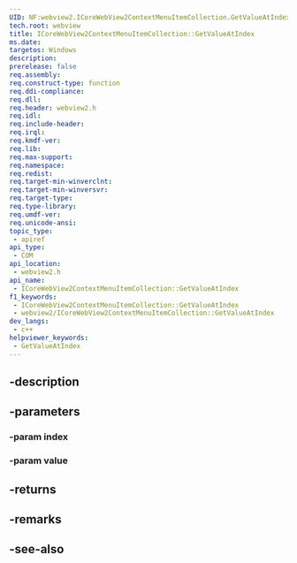 ```yaml
---
UID: NF:webview2.ICoreWebView2ContextMenuItemCollection.GetValueAtIndex
tech.root: webview
title: ICoreWebView2ContextMenuItemCollection::GetValueAtIndex
ms.date: 
targetos: Windows
description: 
prerelease: false
req.assembly: 
req.construct-type: function
req.ddi-compliance: 
req.dll: 
req.header: webview2.h
req.idl: 
req.include-header: 
req.irql: 
req.kmdf-ver: 
req.lib: 
req.max-support: 
req.namespace: 
req.redist: 
req.target-min-winverclnt: 
req.target-min-winversvr: 
req.target-type: 
req.type-library: 
req.umdf-ver: 
req.unicode-ansi: 
topic_type:
 - apiref
api_type:
 - COM
api_location:
 - webview2.h
api_name:
 - ICoreWebView2ContextMenuItemCollection::GetValueAtIndex
f1_keywords:
 - ICoreWebView2ContextMenuItemCollection::GetValueAtIndex
 - webview2/ICoreWebView2ContextMenuItemCollection::GetValueAtIndex
dev_langs:
 - c++
helpviewer_keywords:
 - GetValueAtIndex
---
```


## -description

## -parameters

### -param index

### -param value

## -returns

## -remarks

## -see-also


